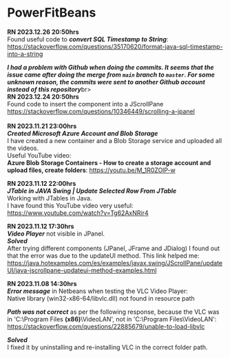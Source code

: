 # PowerFitBeans
**RN 2023.12.26 20:50hrs**
<br>
Found useful code to ***convert SQL Timestamp to String***:
<br>
https://stackoverflow.com/questions/35170620/format-java-sql-timestamp-into-a-string<br>

***I had a problem with Github when doing the commits. It seems that the issue came after doing the merge from `main` branch to `master`. For some unknown reason, the commits were sent to another Github account instead of this repository***br>
<br>
**RN 2023.12.24 20:50hrs**
<br>
Found code to insert the component into a JScrollPane
<br>
https://stackoverflow.com/questions/10346449/scrolling-a-jpanel<br>
<br>
**RN 2023.11.21 23:00hrs**
<br>
***Created Microsoft Azure Account and Blob Storage***
<br>
I have created a new container and a Blob Storage service and uploaded all the videos.
<br>
Useful YouTube video:
<br>
**Azure Blob Storage Containers - How to create a storage account and upload files, create folders**: https://youtu.be/M_1R0ZOlP-w
<br>


**RN 2023.11.12 22:00hrs**
<br>
***JTable in JAVA Swing | Update Selected Row From JTable***
<br>Working with JTables in Java.
<br>I have found this YouTube video very useful:
<br>https://www.youtube.com/watch?v=Tg62AxNRir4

**RN 2023.11.12 17:30hrs**
<br>
***Video Player*** not visible in JPanel.
<br>
***Solved***
<br>After trying different components (JPanel, JFrame and JDialog) I found out that the error was due to the updateUI method. This link helped me:
<br>https://java.hotexamples.com/es/examples/javax.swing/JScrollPane/updateUI/java-jscrollpane-updateui-method-examples.html

**RN 2023.11.08 14:30hrs**
<br>
***Error message*** in Netbeans when testing the VLC Video Player:
<br>
Native library (win32-x86-64/libvlc.dll) not found in resource path

***Path was not correct*** as per the following response, because the VLC was in 'C:\Program Files **(x86)**\VideoLAN', not in 'C:\Program Files\VideoLAN':
<br>
https://stackoverflow.com/questions/22885679/unable-to-load-libvlc

***Solved***
<br>I fixed it by uninstalling and re-installing VLC in the correct folder path.
